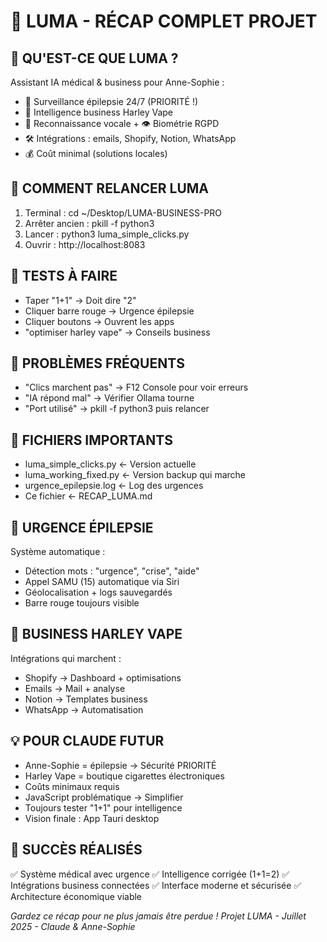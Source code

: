 # 🏥 LUMA - RÉCAP COMPLET PROJET

## 🎯 QU'EST-CE QUE LUMA ?
Assistant IA médical & business pour Anne-Sophie :
- 🚨 Surveillance épilepsie 24/7 (PRIORITÉ !)  
- 💼 Intelligence business Harley Vape
- 🎤 Reconnaissance vocale + 👁️ Biométrie RGPD
- 🛠️ Intégrations : emails, Shopify, Notion, WhatsApp
- 💰 Coût minimal (solutions locales)

## 🚀 COMMENT RELANCER LUMA
1. Terminal : cd ~/Desktop/LUMA-BUSINESS-PRO
2. Arrêter ancien : pkill -f python3  
3. Lancer : python3 luma_simple_clicks.py
4. Ouvrir : http://localhost:8083

## 🧪 TESTS À FAIRE
- Taper "1+1" → Doit dire "2"
- Cliquer barre rouge → Urgence épilepsie
- Cliquer boutons → Ouvrent les apps
- "optimiser harley vape" → Conseils business

## 🐛 PROBLÈMES FRÉQUENTS  
- "Clics marchent pas" → F12 Console pour voir erreurs
- "IA répond mal" → Vérifier Ollama tourne
- "Port utilisé" → pkill -f python3 puis relancer

## 📁 FICHIERS IMPORTANTS
- luma_simple_clicks.py ← Version actuelle
- luma_working_fixed.py ← Version backup qui marche
- urgence_epilepsie.log ← Log des urgences
- Ce fichier ← RECAP_LUMA.md

## 🚨 URGENCE ÉPILEPSIE
Système automatique :
- Détection mots : "urgence", "crise", "aide"
- Appel SAMU (15) automatique via Siri
- Géolocalisation + logs sauvegardés
- Barre rouge toujours visible

## 🛒 BUSINESS HARLEY VAPE
Intégrations qui marchent :
- Shopify → Dashboard + optimisations
- Emails → Mail + analyse
- Notion → Templates business  
- WhatsApp → Automatisation

## 💡 POUR CLAUDE FUTUR
- Anne-Sophie = épilepsie → Sécurité PRIORITÉ
- Harley Vape = boutique cigarettes électroniques
- Coûts minimaux requis
- JavaScript problématique → Simplifier
- Toujours tester "1+1" pour intelligence
- Vision finale : App Tauri desktop

## 🎯 SUCCÈS RÉALISÉS
✅ Système médical avec urgence
✅ Intelligence corrigée (1+1=2)
✅ Intégrations business connectées
✅ Interface moderne et sécurisée
✅ Architecture économique viable

*Gardez ce récap pour ne plus jamais être perdue !*
*Projet LUMA - Juillet 2025 - Claude & Anne-Sophie*
